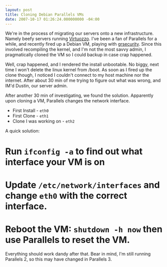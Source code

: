 ```yaml
---
layout: post
title: Cloning Debian Parallels VMs
date: 2007-10-17 01:26:24.000000000 -04:00
---
```

We're in the process of migrating our servers onto a new infrastructure. Namely beefy servers running [Virtuozzo](http://www.swsoft.com/products/virtuozzo/). I've been a fan of Parallels for a while, and recently fired up a Debian VM, playing with [grsecurity](http://grsecurity.net). Since this involved recompiling the kernel, and I'm not the most savvy admin, I pragmatically cloned the VM so I could backup in case crap happened.

Well, crap happened, and I rendered the install unbootable. No biggy, next time I won't delete the linux kernel from /boot. As soon as I fired up the clone though, I noticed I couldn't connect to my host machine nor the internet. After about 30 min of me trying to figure out what was wrong, and IM'd Dustin, our server admin.

After another 30 min of investigating, we found the solution. Apparently upon cloning a VM, Parallels changes the network interface.

* First Install - `eth0`
* First Clone - `eth1`
* Clone I was working on - `eth2`

A quick solution:

# Run `ifconfig -a` to find out what interface your VM is on
# Update `/etc/network/interfaces` and change `eth0` with the correct interface.
# Reboot the VM: `shutdown -h now` then use Parallels to reset the VM.

Everything should work dandy after that. Bear in mind, I'm still running Parallels 2, so this may have changed in Parallels 3.
